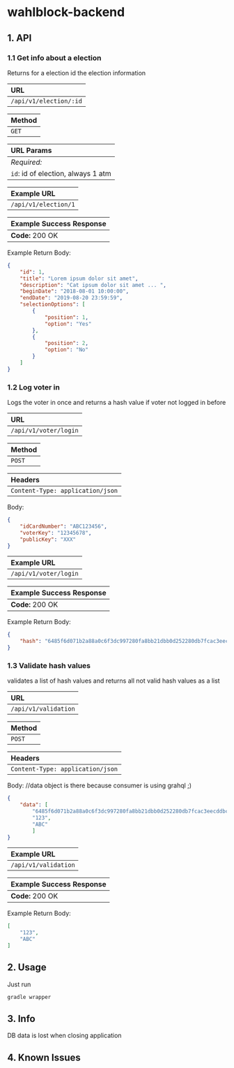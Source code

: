 # wahlblock-backend

## 1. API

### 1.1 Get info about a election

Returns for a election id the election information

| **URL** |
|:---|
| `/api/v1/election/:id` |

| **Method** |
|:---|
| `GET` |

| **URL Params** |
|:---|
| *Required:* |
| `id`: id of election, always 1 atm |

| **Example URL** |
|:---|
| `/api/v1/election/1` |

| **Example Success Response** |
|:---|
| **Code:** 200 OK |

Example Return Body:
```json
{
    "id": 1,
    "title": "Lorem ipsum dolor sit amet",
    "description": "Cat ipsum dolor sit amet ... ",
    "beginDate": "2018-08-01 10:00:00",
    "endDate": "2019-08-20 23:59:59",
    "selectionOptions": [
        {
            "position": 1,
            "option": "Yes"
        },
        {
            "position": 2,
            "option": "No"
        }
    ]
}
```

### 1.2 Log voter in

Logs the voter in once and returns a hash value if voter not logged in before

| **URL** |
|:---|
| `/api/v1/voter/login` |

| **Method** |
|:---|
| `POST` |

| **Headers** |
|:---|
| `Content-Type: application/json` |

Body:
```json
{
    "idCardNumber": "ABC123456",
    "voterKey": "12345678",
    "publicKey": "XXX"
}
```

| **Example URL** |
|:---|
| `/api/v1/voter/login` |

| **Example Success Response** |
|:---|
| **Code:** 200 OK |

Example Return Body:
```json
{
    "hash": "6485f6d071b2a88a0c6f3dc997280fa8bb21dbb0d252280db7fcac3eecddbc52"
}
```

### 1.3 Validate hash values

validates a list of hash values and returns all not valid hash values as a list

| **URL** |
|:---|
| `/api/v1/validation` |

| **Method** |
|:---|
| `POST` |

| **Headers** |
|:---|
| `Content-Type: application/json` |

Body:
//data object is there because consumer is using grahql ;)
```json
{
	"data": [
		"6485f6d071b2a88a0c6f3dc997280fa8bb21dbb0d252280db7fcac3eecddbc52",
		"123",
		"ABC"
		]
}
```

| **Example URL** |
|:---|
| `/api/v1/validation` |

| **Example Success Response** |
|:---|
| **Code:** 200 OK |

Example Return Body:
```json
[
    "123",
    "ABC"
]
```

## 2. Usage

Just run

```bash
gradle wrapper
```

## 3. Info

DB data is lost when closing application

## 4. Known Issues
